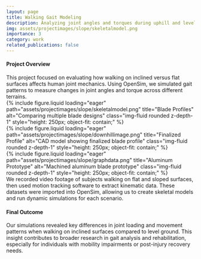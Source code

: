 ```yaml
---
layout: page
title: Walking Gait Modeling
description: Analyzing joint angles and torques during uphill and level walking using biomechanical simulation tools.
img: assets/projectimages/slope/skeletalmodel.png
importance: 3
category: work
related_publications: false
---
```

<!-- 🧭 Project Overview -->
<h4 class="text-center mt-5">Project Overview</h4>
<div class="text-center my-4">
This project focused on evaluating how walking on inclined versus flat surfaces affects human joint mechanics. Using OpenSim, we simulated gait patterns to measure changes in joint angles and torque across different terrains.
</div>

<div class="row">
  <div class="col-sm mt-3 mt-md-0">
    {% include figure.liquid loading="eager" path="assets/projectimages/slope/skeletalmodel.png" title="Blade Profiles" alt="Comparing multiple blade designs" class="img-fluid rounded z-depth-1" style="height: 250px; object-fit: contain;" %}
  </div>
  <div class="col-sm mt-3 mt-md-0">
    {% include figure.liquid loading="eager" path="assets/projectimages/slope/downhillimage.png" title="Finalized Profile" alt="CAD model showing finalized blade profile" class="img-fluid rounded z-depth-1" style="height: 250px; object-fit: contain;" %}
  </div>
  <div class="col-sm mt-3 mt-md-0">
    {% include figure.liquid loading="eager" path="assets/projectimages/slope/graphdata.png" title="Aluminum Prototype" alt="Machined aluminum blade prototype" class="img-fluid rounded z-depth-1" style="height: 250px; object-fit: contain;" %}
  </div>
</div>
<div class="caption">
We recorded video footage of subjects walking on flat and sloped surfaces, then used motion tracking software to extract kinematic data. These datasets were imported into OpenSim, allowing us to create skeletal models and run dynamic simulations for each scenario. 
</div>
</div>


<!-- 🔧 Final Outcome -->
<h4 class="text-center mt-5">Final Outcome</h4>
<div class="text-center my-4">
Our simulations revealed key differences in joint loading and movement patterns when walking on inclined surfaces compared to level ground. This insight contributes to broader research in gait analysis and rehabilitation, especially for individuals with mobility impairments or post-injury recovery needs.
</div>

